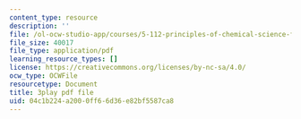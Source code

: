 ```yaml
---
content_type: resource
description: ''
file: /ol-ocw-studio-app/courses/5-112-principles-of-chemical-science-fall-2005/04c1b224a2000ff66d36e82bf5587ca8_JrL2jlkoRUY.pdf
file_size: 40017
file_type: application/pdf
learning_resource_types: []
license: https://creativecommons.org/licenses/by-nc-sa/4.0/
ocw_type: OCWFile
resourcetype: Document
title: 3play pdf file
uid: 04c1b224-a200-0ff6-6d36-e82bf5587ca8
---
```

